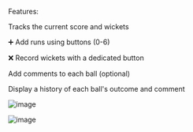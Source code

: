 Features:

Tracks the current score and wickets

➕ Add runs using buttons (0-6)

❌ Record wickets with a dedicated button

Add comments to each ball (optional)

Display a history of each ball's outcome and comment

![image](https://github.com/user-attachments/assets/dad31510-1113-4ccb-91fb-e3b0957de4dc)

![image](https://github.com/user-attachments/assets/8f9a67c3-03a0-4328-ad4c-7ba3c7352cdf)

